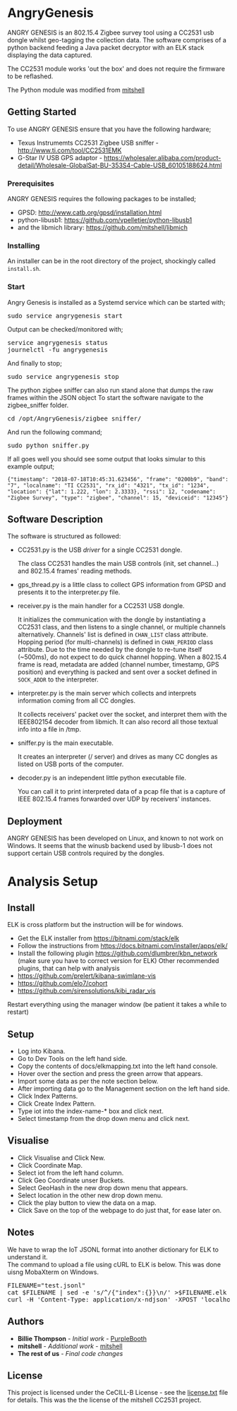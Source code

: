 # AngryGenesis

ANGRY GENESIS is an 802.15.4 Zigbee survey tool using a CC2531 usb dongle whilst geo-tagging the collection data. The software comprises of a python backend feeding a Java packet decryptor with an ELK stack displaying the data captured.

The CC2531 module works 'out the box' and does not require the firmware to be reflashed.

The Python module was modified from [mitshell](https://github.com/mitshell/CC2531)

## Getting Started

To use ANGRY GENESIS ensure that you have the following hardware;

* Texus Instrumemts CC2531 Zigbee USB sniffer - http://www.ti.com/tool/CC2531EMK
* G-Star IV USB GPS adaptor - https://wholesaler.alibaba.com/product-detail/Wholesale-GlobalSat-BU-353S4-Cable-USB_60105188624.html

### Prerequisites

ANGRY GENESIS requires the following packages to be installed;

* GPSD: http://www.catb.org/gpsd/installation.html
* python-libusb1: https://github.com/vpelletier/python-libusb1
* and the libmich library: https://github.com/mitshell/libmich

### Installing

An installer can be in the root directory of the project, shockingly called `install.sh`. 


### Start

Angry Genesis is installed as a Systemd service which can be started with;
<pre>
sudo service angrygenesis start
</pre>
Output can be checked/monitored with;
<pre>
service angrygenesis status
journelctl -fu angrygenesis
</pre>
And finally to stop;
<pre>
sudo service angrygenesis stop
</pre> 

The python zigbee sniffer can also run stand alone that dumps the raw frames within the JSON object
To start the software navigate to the zigbee_sniffer folder.

<pre>
cd /opt/AngryGenesis/zigbee_sniffer/
</pre>

And run the following command;

<pre>
sudo python sniffer.py
</pre>

If all goes well you should see some output that looks simular to this example output;

```
{"timestamp": "2018-07-18T10:45:31.623456", "frame": "0200b9", "band": "7", "localname": "TI CC2531", "rx_id": "4321", "tx_id": "1234", "location": {"lat": 1.222, "lon": 2.3333}, "rssi": 12, "codename": "Zigbee Survey", "type": "zigbee", "channel": 15, "deviceid": "12345"}
```

## Software Description

The software is structured as followed:

* CC2531.py is the USB *driver* for a single CC2531 dongle.

   The class CC2531 handles the main USB controls (init, set channel...) and 
   802.15.4 frames' reading methods.

* gps_thread.py is a little class to collect GPS information from GPSD and presents it to the interpreter.py file.

* receiver.py is the main handler for a CC2531 USB dongle.

   It initializes the communication with the dongle by instantiating a CC2531 
   class, and then listens to a single channel, or multiple channels
   alternatively. Channels' list is defined in `CHAN_LIST` class attribute. 
   Hopping period (for multi-channels) is defined in `CHAN_PERIOD` class
   attribute. Due to the time needed by the dongle to re-tune itself (~500ms), 
   do not expect to do quick channel hopping. When a 802.15.4 frame is read,
   metadata are added (channel number, timestamp, GPS position) and everything
   is packed and sent over a socket defined in `SOCK_ADDR` to the interpreter.

* interpreter.py is the main server which collects and interprets information coming from all CC dongles.
   
   It collects receivers' packet over the socket, and interpret them with the IEEE802154 decoder from libmich. It can also record all those textual info into a file in /tmp.

* sniffer.py is the main executable.
   
   It creates an interpreter (/ server) and drives as many CC dongles as listed 
   on USB ports of the computer.

* decoder.py is an independent little python executable file.

   You can call it to print interpreted data of a pcap file that is a capture 
   of IEEE 802.15.4 frames forwarded over UDP by receivers' instances.

## Deployment

ANGRY GENESIS has been developed on Linux, and known to not work on Windows. It seems that the winusb backend used by libusb-1 does not support certain USB controls required by the dongles.



# Analysis Setup
## Install
ELK is cross platform but the instruction will be for windows.
* Get the ELK installer from https://bitnami.com/stack/elk
* Follow the instructions from https://docs.bitnami.com/installer/apps/elk/
* Install the following plugin https://github.com/dlumbrer/kbn_network (make sure you have to correct version for ELK)
Other recommended plugins, that can help  with analysis
* https://github.com/prelert/kibana-swimlane-vis
* https://github.com/elo7/cohort
* https://github.com/sirensolutions/kibi_radar_vis


Restart everything using the manager window (be patient it takes a while to restart)

## Setup
* Log into Kibana.
* Go to Dev Tools on the left hand side.
* Copy the contents of docs/elkmapping.txt into the left hand console.
* Hover over the section and press the green arrow that appears.
* Import some data as per the note section below.
* After importing data go to the Management section on the left hand side.
* Click Index Patterns.
* Click Create Index Pattern.
* Type iot into the index-name-* box and click next.
* Select timestamp from the drop down menu and click next.

## Visualise
* Click Visualise and Click New.
* Click Coordinate Map.
* Select iot from the left hand column.
* Click Geo Coordinate unser Buckets.
* Select GeoHash in the new drop down menu that appears.
* Select location in the other new drop down menu.
* Click the play button to view the data on a map.
* Click Save on the top of the webpage to do just that, for ease later on.

## Notes
We have to wrap the IoT JSONL format into another dictionary for ELK to understand it.   
The command to upload a file using cURL to ELK is below. This was done uisng MobaXterm on Windows.

<pre>
FILENAME="test.jsonl"
cat $FILENAME | sed -e 's/^/{"index":{}}\n/' >$FILENAME.elk
curl -H 'Content-Type: application/x-ndjson' -XPOST 'localhost:9200/iot/doc/_bulk?pretty' --data-binary @$FILENAME.elk >/dev/null
</pre>


## Authors

* **Billie Thompson** - *Initial work* - [PurpleBooth](https://github.com/PurpleBooth)
* **mitshell** - *Additional work* - [mitshell](https://github.com/mitshell/CC2531)
* **The rest of us** - *Final code changes*

## License

This project is licensed under the CeCILL-B License - see the [license.txt](license.txt) file for details.
This was the the license of the mitshell CC2531 project.



